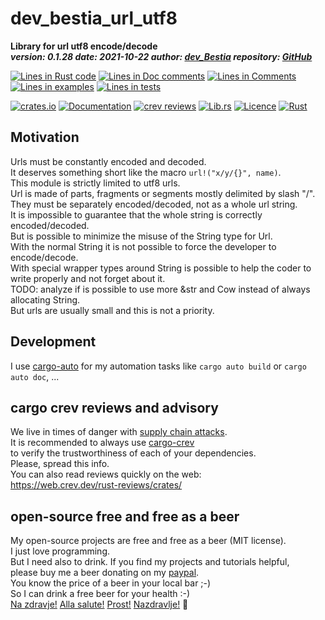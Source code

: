 [comment]: # (auto_md_to_doc_comments segment start A)

# dev_bestia_url_utf8

[comment]: # (auto_cargo_toml_to_md start)

**Library for url utf8 encode/decode**  
***version: 0.1.28  date: 2021-10-22 author: [dev_Bestia](https://bestia.dev) repository: [GitHub](https://github.com/LucianoBestia/dev_bestia_url_utf8)***  

[comment]: # (auto_cargo_toml_to_md end)

[comment]: # (auto_lines_of_code start)
[![Lines in Rust code](https://img.shields.io/badge/Lines_in_Rust-135-green.svg)](https://github.com/LucianoBestia/dev_bestia_url_utf8/)
[![Lines in Doc comments](https://img.shields.io/badge/Lines_in_Doc_comments-79-blue.svg)](https://github.com/LucianoBestia/dev_bestia_url_utf8/)
[![Lines in Comments](https://img.shields.io/badge/Lines_in_comments-32-purple.svg)](https://github.com/LucianoBestia/dev_bestia_url_utf8/)
[![Lines in examples](https://img.shields.io/badge/Lines_in_examples-0-yellow.svg)](https://github.com/LucianoBestia/dev_bestia_url_utf8/)
[![Lines in tests](https://img.shields.io/badge/Lines_in_tests-38-orange.svg)](https://github.com/LucianoBestia/dev_bestia_url_utf8/)

[comment]: # (auto_lines_of_code end)

[comment]: # (auto_badges start)

[![crates.io](https://img.shields.io/crates/v/dev_bestia_url_utf8.svg)](https://crates.io/crates/dev_bestia_url_utf8) [![Documentation](https://docs.rs/dev_bestia_url_utf8/badge.svg)](https://docs.rs/dev_bestia_url_utf8/) [![crev reviews](https://web.crev.dev/rust-reviews/badge/crev_count/dev_bestia_url_utf8.svg)](https://web.crev.dev/rust-reviews/crate/dev_bestia_url_utf8/) [![Lib.rs](https://img.shields.io/badge/Lib.rs-rust-orange.svg)](https://lib.rs/crates/dev_bestia_url_utf8/) [![Licence](https://img.shields.io/badge/license-MIT-blue.svg)](https://github.com/LucianoBestia/dev_bestia_url_utf8/blob/master/LICENSE) [![Rust](https://github.com/LucianoBestia/dev_bestia_url_utf8/workflows/RustAction/badge.svg)](https://github.com/LucianoBestia/dev_bestia_url_utf8/actions)  

[comment]: # (auto_badges end)

## Motivation

Urls must be constantly encoded and decoded.  
It deserves something short like the macro `url!("x/y/{}", name)`.  
This module is strictly limited to utf8 urls.  
Url is made of parts, fragments or segments mostly delimited by slash "/".  
They must be separately encoded/decoded, not as a whole url string.  
It is impossible to guarantee that the whole string is correctly encoded/decoded.  
But is possible to minimize the misuse of the String type for Url.  
With the normal String it is not possible to force the developer to encode/decode.  
With special wrapper types around String is possible to help the coder to write properly and not forget about it.  
TODO: analyze if is possible to use more &str and Cow instead of always allocating String.  
But urls are usually small and this is not a priority.  

## Development

I use [cargo-auto](https://crates.io/crates/cargo-auto) for my automation tasks like `cargo auto build` or `cargo auto doc`, ...

## cargo crev reviews and advisory

We live in times of danger with [supply chain attacks](https://en.wikipedia.org/wiki/Supply_chain_attack).  
It is recommended to always use [cargo-crev](https://github.com/crev-dev/cargo-crev)  
to verify the trustworthiness of each of your dependencies.  
Please, spread this info.  
You can also read reviews quickly on the web:  
<https://web.crev.dev/rust-reviews/crates/>  

## open-source free and free as a beer

My open-source projects are free and free as a beer (MIT license).  
I just love programming.  
But I need also to drink. If you find my projects and tutorials helpful,  
please buy me a beer donating on my [paypal](https://www.paypal.com/paypalme/LucianoBestia).  
You know the price of a beer in your local bar ;-)  
So I can drink a free beer for your health :-)  
[Na zdravje!](https://translate.google.com/?hl=en&sl=sl&tl=en&text=Na%20zdravje&op=translate) [Alla salute!](https://dictionary.cambridge.org/dictionary/italian-english/alla-salute) [Prost!](https://dictionary.cambridge.org/dictionary/german-english/prost) [Nazdravlje!](https://matadornetwork.com/nights/how-to-say-cheers-in-50-languages/) 🍻

[comment]: # (auto_md_to_doc_comments segment end A)
